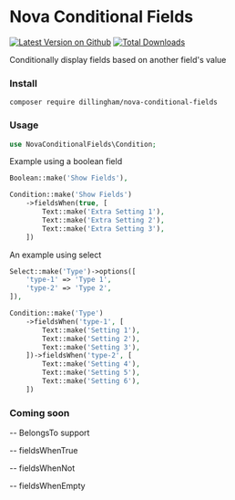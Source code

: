 # Nova Conditional Fields

[![Latest Version on Github](https://img.shields.io/github/release/dillingham/nova-conditional-fields.svg?style=flat-square)](https://packagist.org/packages/dillingham/nova-conditional-fields)
[![Total Downloads](https://img.shields.io/packagist/dt/dillingham/nova-conditional-fields.svg?style=flat-square)](https://packagist.org/packages/dillingham/nova-conditional-fields)

Conditionally display fields based on another field's value

### Install
```
composer require dillingham/nova-conditional-fields
```

### Usage
```php
use NovaConditionalFields\Condition;
```
Example using a boolean field
```php
Boolean::make('Show Fields'),

Condition::make('Show Fields')
    ->fieldsWhen(true, [
        Text::make('Extra Setting 1'),
        Text::make('Extra Setting 2'),
        Text::make('Extra Setting 3'),
    ])
```
An example using select

```php
Select::make('Type')->options([
    'type-1' => 'Type 1',
    'type-2' => 'Type 2',
]),

Condition::make('Type')
    ->fieldsWhen('type-1', [
        Text::make('Setting 1'),
        Text::make('Setting 2'),
        Text::make('Setting 3'),
    ])->fieldsWhen('type-2', [
        Text::make('Setting 4'),
        Text::make('Setting 5'),
        Text::make('Setting 6'),
    ])
```

### Coming soon
-- BelongsTo support

-- fieldsWhenTrue

-- fieldsWhenNot

-- fieldsWhenEmpty